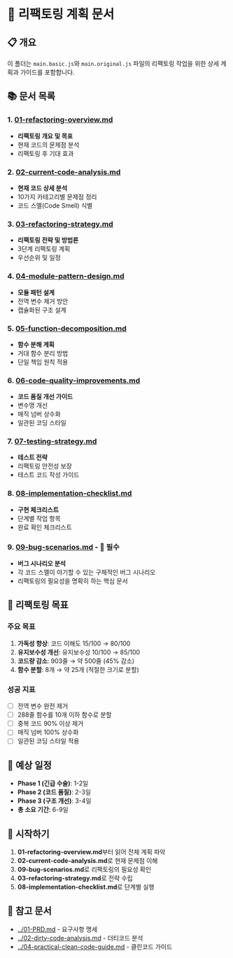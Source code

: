 # 🔧 리팩토링 계획 문서

## 📋 개요

이 폴더는 `main.basic.js`와 `main.original.js` 파일의 리팩토링 작업을 위한 상세 계획과 가이드를 포함합니다.

## 📚 문서 목록

### 1. [01-refactoring-overview.md](./01-refactoring-overview.md)

- **리팩토링 개요 및 목표**
- 현재 코드의 문제점 분석
- 리팩토링 후 기대 효과

### 2. [02-current-code-analysis.md](./02-current-code-analysis.md)

- **현재 코드 상세 분석**
- 10가지 카테고리별 문제점 정리
- 코드 스멜(Code Smell) 식별

### 3. [03-refactoring-strategy.md](./03-refactoring-strategy.md)

- **리팩토링 전략 및 방법론**
- 3단계 리팩토링 계획
- 우선순위 및 일정

### 4. [04-module-pattern-design.md](./04-module-pattern-design.md)

- **모듈 패턴 설계**
- 전역 변수 제거 방안
- 캡슐화된 구조 설계

### 5. [05-function-decomposition.md](./05-function-decomposition.md)

- **함수 분해 계획**
- 거대 함수 분리 방법
- 단일 책임 원칙 적용

### 6. [06-code-quality-improvements.md](./06-code-quality-improvements.md)

- **코드 품질 개선 가이드**
- 변수명 개선
- 매직 넘버 상수화
- 일관된 코딩 스타일

### 7. [07-testing-strategy.md](./07-testing-strategy.md)

- **테스트 전략**
- 리팩토링 안전성 보장
- 테스트 코드 작성 가이드

### 8. [08-implementation-checklist.md](./08-implementation-checklist.md)

- **구현 체크리스트**
- 단계별 작업 항목
- 완료 확인 체크리스트

### 9. [09-bug-scenarios.md](./09-bug-scenarios.md) - 🎯 **필수**

- **버그 시나리오 분석**
- 각 코드 스멜이 야기할 수 있는 구체적인 버그 시나리오
- 리팩토링의 필요성을 명확히 하는 핵심 문서

## 🎯 리팩토링 목표

### 주요 목표

1. **가독성 향상**: 코드 이해도 15/100 → 80/100
2. **유지보수성 개선**: 유지보수성 10/100 → 85/100
3. **코드량 감소**: 903줄 → 약 500줄 (45% 감소)
4. **함수 분할**: 8개 → 약 25개 (적절한 크기로 분할)

### 성공 지표

- [ ] 전역 변수 완전 제거
- [ ] 288줄 함수를 10개 이하 함수로 분할
- [ ] 중복 코드 90% 이상 제거
- [ ] 매직 넘버 100% 상수화
- [ ] 일관된 코딩 스타일 적용

## 📅 예상 일정

- **Phase 1 (긴급 수술)**: 1-2일
- **Phase 2 (코드 품질)**: 2-3일
- **Phase 3 (구조 개선)**: 3-4일
- **총 소요 기간**: 6-9일

## 🚀 시작하기

1. **01-refactoring-overview.md**부터 읽어 전체 계획 파악
2. **02-current-code-analysis.md**로 현재 문제점 이해
3. **09-bug-scenarios.md**로 리팩토링의 필요성 확인
4. **03-refactoring-strategy.md**로 전략 수립
5. **08-implementation-checklist.md**로 단계별 실행

## 📝 참고 문서

- [../01-PRD.md](../01-PRD.md) - 요구사항 명세
- [../02-dirty-code-analysis.md](../02-dirty-code-analysis.md) - 더티코드 분석
- [../04-practical-clean-code-guide.md](../04-practical-clean-code-guide.md) - 클린코드 가이드
